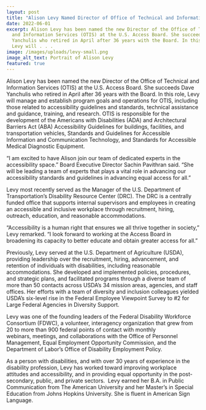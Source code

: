 ```yaml
---
layout: post
title: "Alison Levy Named Director of Office of Technical and Information Services "
date: 2022-06-01
excerpt: Alison Levy has been named the new Director of the Office of Technical
  and Information Services (OTIS) at the U.S. Access Board. She succeeds Dave
  Yanchulis who retired in April after 36 years with the Board. In this role,
  Levy will . . .
image: /images/uploads/levy-small.png
image_alt_text: Portrait of Alison Levy
featured: true
---
```

Alison Levy has been named the new Director of the Office of Technical and Information Services (OTIS) at the U.S. Access Board. She succeeds Dave Yanchulis who retired in April after 36 years with the Board. In this role, Levy will manage and establish program goals and operations for OTIS, including those related to accessibility guidelines and standards, technical assistance and guidance, training, and research. OTIS is responsible for the development of the Americans with Disabilities (ADA) and Architectural Barriers Act (ABA) Accessibility Guidelines for buildings, facilities, and transportation vehicles, Standards and Guidelines for Accessible Information and Communication Technology, and Standards for Accessible Medical Diagnostic Equipment. 

“I am excited to have Alison join our team of dedicated experts in the accessibility space.” Board Executive Director Sachin Pavithran said. “She will be leading a team of experts that plays a vital role in advancing our accessibility standards and guidelines in advancing equal access for all.” 

Levy most recently served as the Manager of the U.S. Department of Transportation’s Disability Resource Center (DRC). The DRC is a centrally funded office that supports internal supervisors and employees in creating an accessible and inclusive workplace through recruitment, hiring, outreach, education, and reasonable accommodations.  

“Accessibility is a human right that ensures we all thrive together in society,” Levy remarked. “I look forward to working at the Access Board in broadening its capacity to better educate and obtain greater access for all.” 

Previously, Levy served at the U.S. Department of Agriculture (USDA), providing leadership over the recruitment, hiring, advancement, and retention of individuals with disabilities, including reasonable accommodations. She developed and implemented policies, procedures, and strategic plans, and facilitated programs through a diverse team of more than 50 contacts across USDA’s 34 mission areas, agencies, and staff offices. Her efforts with a team of diversity and inclusion colleagues yielded USDA’s six-level rise in the Federal Employee Viewpoint Survey to #2 for Large Federal Agencies in Diversity Support. 

Levy was one of the founding leaders of the Federal Disability Workforce Consortium (FDWC), a volunteer, interagency organization that grew from 20 to more than 900 federal points of contact with monthly webinars, meetings, and collaborations with the Office of Personnel Management, Equal Employment Opportunity Commission, and the Department of Labor’s Office of Disability Employment Policy.  

As a person with disabilities, and with over 30 years of experience in the disability profession, Levy has worked toward improving workplace attitudes and accessibility, and in providing equal opportunity in the post-secondary, public, and private sectors.  Levy earned her B.A. in Public Communication from The American University and her Master’s in Special Education from Johns Hopkins University. She is fluent in American Sign Language.